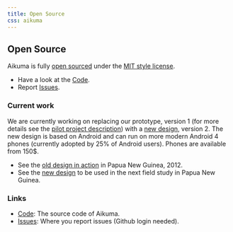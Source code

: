 ```yaml
---
title: Open Source
css: aikuma
---
```


## Open Source

Aikuma is fully [open sourced](http://en.wikipedia.org/wiki/Open-source_software) under the [MIT style license](http://en.wikipedia.org/wiki/MIT_License).

* Have a look at the [Code](http://github.com/langtech/aikuma).
* Report [Issues](http://github.com/langtech/aikuma/issues).

### Current work

We are currently working on replacing our prototype, version 1 (for more details see the [pilot project description](./pilot_project.html)) with a [new design](./design.html), version 2. The new design is based on Android and can run on more modern Android 4 phones (currently adopted by 25% of Android users). Phones are available from 150$.

* See the [old design in action](./pilot_project.html) in Papua New Guinea, 2012.
* See the [new design](./design.html) to be used in the next field study in Papua New Guinea.

### Links

* [Code](http://github.com/langtech/aikuma): The source code of Aikuma.
* [Issues](http://github.com/langtech/aikuma/issues): Where you report issues (Github login needed).